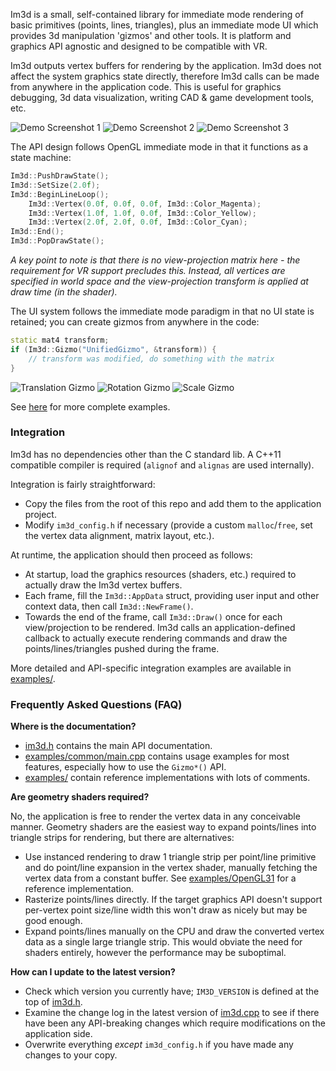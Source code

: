 Im3d is a small, self-contained library for immediate mode rendering of basic primitives (points, lines, triangles), plus an immediate mode UI which provides 3d manipulation 'gizmos' and other tools. It is platform and graphics API agnostic and designed to be compatible with VR.

Im3d outputs vertex buffers for rendering by the application. Im3d does not affect the system graphics state directly, therefore Im3d calls can be made from anywhere in the application code. This is useful for graphics debugging, 3d data visualization, writing CAD & game development tools, etc.

![Demo Screenshot 1](https://github.com/john-chapman/im3d/wiki/images/im3d_demo1.jpg)
![Demo Screenshot 2](https://github.com/john-chapman/im3d/wiki/images/im3d_demo2.jpg)
![Demo Screenshot 3](https://github.com/john-chapman/im3d/wiki/images/im3d_demo3.jpg)

The API design follows OpenGL immediate mode in that it functions as a state machine:

```C++
Im3d::PushDrawState();
Im3d::SetSize(2.0f);
Im3d::BeginLineLoop();
	Im3d::Vertex(0.0f, 0.0f, 0.0f, Im3d::Color_Magenta);
	Im3d::Vertex(1.0f, 1.0f, 0.0f, Im3d::Color_Yellow);
	Im3d::Vertex(2.0f, 2.0f, 0.0f, Im3d::Color_Cyan);
Im3d::End();
Im3d::PopDrawState();
```
*A key point to note is that there is no view-projection matrix here - the requirement for VR support precludes this. Instead, all vertices are specified in world space and the view-projection transform is applied at draw time (in the shader).*

The UI system follows the immediate mode paradigm in that no UI state is retained; you can create gizmos from anywhere in the code:

```C++
static mat4 transform;
if (Im3d::Gizmo("UnifiedGizmo", &transform)) {
	// transform was modified, do something with the matrix
}
```
![Translation Gizmo](https://github.com/john-chapman/im3d/wiki/images/im3d_translation.gif)
![Rotation Gizmo](https://github.com/john-chapman/im3d/wiki/images/im3d_rotation.gif)
![Scale Gizmo](https://github.com/john-chapman/im3d/wiki/images/im3d_scale.gif)

See [here](https://github.com/john-chapman/im3d/blob/master/examples/common/main.cpp) for more complete examples.

### Integration
Im3d has no dependencies other than the C standard lib. A C++11 compatible compiler is required (`alignof` and `alignas` are used internally).

Integration is fairly straightforward:

- Copy the files from the root of this repo and add them to the application project.
- Modify `im3d_config.h` if necessary (provide a custom `malloc`/`free`, set the vertex data alignment, matrix layout, etc.).

At runtime, the application should then proceed as follows:

- At startup, load the graphics resources (shaders, etc.) required to actually draw the Im3d vertex buffers.
- Each frame, fill the `Im3d::AppData` struct, providing user input and other context data, then call `Im3d::NewFrame()`.
- Towards the end of the frame, call `Im3d::Draw()` once for each view/projection to be rendered. Im3d calls an application-defined callback to actually execute rendering commands and draw the points/lines/triangles pushed during the frame.

More detailed and API-specific integration examples are available in [examples/](https://github.com/john-chapman/im3d/tree/master/examples).

### Frequently Asked Questions (FAQ)

**Where is the documentation?**

- [im3d.h](https://github.com/john-chapman/im3d/tree/master/im3d.h) contains the main API documentation.
- [examples/common/main.cpp](https://github.com/john-chapman/im3d/tree/master/examples/common/main.cpp) contains usage examples for most features, especially how to use the `Gizmo*()` API.
- [examples/](https://github.com/john-chapman/im3d/tree/master/examples) contain reference implementations with lots of comments.


**Are geometry shaders required?**

No, the application is free to render the vertex data in any conceivable manner. Geometry shaders are the easiest way to expand points/lines into triangle strips for rendering, but there are alternatives:

- Use instanced rendering to draw 1 triangle strip per point/line primitive and do point/line expansion in the vertex shader, manually fetching the vertex data from a constant buffer. See [examples/OpenGL31](https://github.com/john-chapman/im3d/tree/master/examples/OpenGL31) for a reference implementation.
- Rasterize points/lines directly. If the target graphics API doesn't support per-vertex point size/line width this won't draw as nicely but may be good enough.
- Expand points/lines manually on the CPU and draw the converted vertex data as a single large triangle strip. This would obviate the need for shaders entirely, however the performance may be suboptimal.


**How can I update to the latest version?**

- Check which version you currently have; `IM3D_VERSION` is defined at the top of [im3d.h](https://github.com/john-chapman/im3d/tree/master/im3d.h).
- Examine the change log in the latest version of [im3d.cpp](https://github.com/john-chapman/im3d/tree/master/im3d.cpp) to see if there have been any API-breaking changes which require modifications on the application side.
- Overwrite everything *except* `im3d_config.h` if you have made any changes to your copy.
